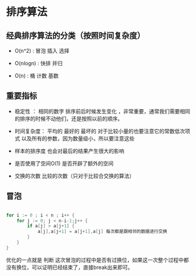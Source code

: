 # 排序算法

## 经典排序算法的分类（按照时间复杂度）

- O(n^2) : 冒泡 插入 选择

- O(nlogn) : 快排 并归

- O(n) : 桶 计数 基数

## 重要指标

- 稳定性 ： 相同的数字 排序前后时候发生变化 ，非常重要，通常我们需要相同的排序的时候不动他们，还是按照以前的顺序。

- 时间复杂度： 平均的 最好的 最坏的 对于比较小量的也要注意它的常数低次项式 以及所有的参数，因为数量级小，所以要注意这些

- 样本的排序度 也会对最后的结果产生很大的影响

- 是否使用了空间O(1) 是否开辟了额外的空间

- 交换的次数 比较的次数（只对于比较合交换的算法）

## 冒泡

```go

for i := 0 ; i < n ; i++ {
	for j := 0; j < n-i-1;j++ {
		if a[j] > a[j+1] {
			a[j],a[j+1] = a[j+1],a[j] 每次都是跟相邻的数据进行交换
		}
	}
}
```
优化的一点就是 判断 这次冒泡的过程中是否有过换位，如果这一次整个过程中都没有换位，可以证明已经结束了，直接break出来即可。

## 
